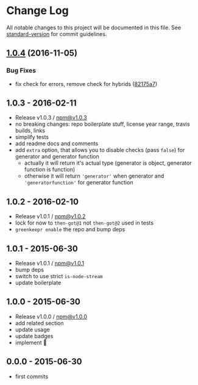 # Change Log

All notable changes to this project will be documented in this file. See [standard-version](https://github.com/conventional-changelog/standard-version) for commit guidelines.

<a name="1.0.4"></a>
## [1.0.4](https://github.com/tunnckocore/kind-of-extra/compare/v1.0.3...v1.0.4) (2016-11-05)


### Bug Fixes

* fix check for errors, remove check for hybrids ([82175a7](https://github.com/tunnckocore/kind-of-extra/commit/82175a7))





## 1.0.3 - 2016-02-11
- Release v1.0.3 / npm@v1.0.3
- no breaking changes: repo boilerplate stuff, license year range, travis builds, links
- simplify tests
- add readme docs and comments
- add `extra` option, that allows you to disable checks (pass `false`) for generator and generator function
  + actually it will return it's actual type (generator is object, generator function is function)
  + otherwise it will return `'generator'` when generator and `'generatorfunction'` for generator function

## 1.0.2 - 2016-02-10
- Release v1.0.1 / npm@v1.0.2
- lock for now to `then-got@1` not `then-got@2` used in tests
- `greenkeepr enable` the repo and bump deps

## 1.0.1 - 2015-06-30
- Release v1.0.1 / npm@v1.0.1
- bump deps
- switch to use strict `is-node-stream`
- update boilerplate

## 1.0.0 - 2015-06-30
- Release v1.0.0 / npm@v1.0.0
- add related section
- update usage
- update badges
- implement :star2:

## 0.0.0 - 2015-06-30
- first commits